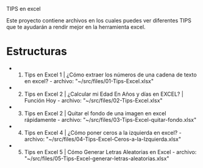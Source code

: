 TIPS en excel

Este proyecto contiene archivos en los cuales puedes ver diferentes TIPS que te ayudarán a rendir mejor en la herramienta excel.

# Estructuras

* 01. Tips en Excel 1 | ¿Cómo extraer los números de una cadena de texto en excel? - archivo: "~/src/files/01-Tips-Excel.xlsx"
* 02. Tips en Excel 2 | ¿Calcular mi Edad En Años y días en EXCEL? | Función Hoy - archivo: "~/src/files/02-Tips-Excel.xlsx"
* 03. Tips en Excel 2 | Quitar el fondo de una  imagen en excel rápidamente - archivo: "~/src/files/03-Tips-Excel-quitar-fondo.xlsx"
* 04. Tips en Excel 4 | ¿Cómo poner ceros a la izquierda en excel? - archivo: "~/src/files/04-Tips-Excel-Ceros-a-la-Izquierda.xlsx"
* 05. Tips en Excel 5 | Cómo Generar Letras Aleatorias en Excel - archivo: "~/src/files/05-Tips-Excel-generar-letras-aleatorias.xlsx"